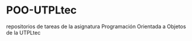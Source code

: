 # POO-UTPLtec
repositorios de tareas de la asignatura Programación Orientada a Objetos de la UTPLtec
